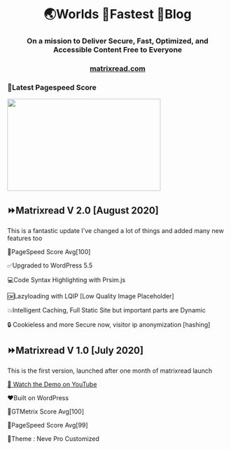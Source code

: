 <h1 align="center">
	🌏Worlds 🚀Fastest 📰Blog
</h1>
<h3 align="center">
On a mission to Deliver Secure, Fast, Optimized, and Accessible Content Free to Everyone
</h3>
<h3 align="center">
<a href="https://matrixread.com/">matrixread.com</a>
</h3>

### 🔰Latest Pagespeed Score
<img src="https://github.com/AbhiramReddyD/Worlds-Fastest-Website/blob/master/images/Capture.PNG" height="210" width="350">

## ⏩Matrixread V 2.0 [August 2020]
This is a fantastic update I've changed a lot of things and added many new features too

💯PageSpeed Score Avg[100]

✅Upgraded to WordPress 5.5

💻Code Syntax Highlighting with Prsim.js

🆗Lazyloading with LQIP [Low Quality Image Placeholder]

💥Intelligent Caching, Full Static Site but important parts are Dynamic

🔒 Cookieless and more Secure now, visitor ip anonymization [hashing]

## ⏩Matrixread V 1.0 [July 2020]
This is the first version, launched after one month of matrixread launch

[🎥 Watch the Demo on YouTube](https://www.youtube.com/watch?v=lnvsuNZURR0)

❤️Built on WordPress 

💯GTMetrix Score Avg[100]

💯PageSpeed Score Avg[99]

🤩Theme : Neve Pro Customized
